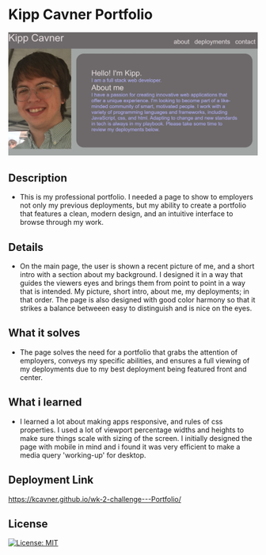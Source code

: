 # Kipp Cavner Portfolio
<img src=".\assets\portfolio.JPG" alt="screenshot of deployment">



## Description
- This is my professional portfolio. I needed a page to show to employers not only my previous deployments, but my ability to create a portfolio that features a clean, modern design, and an intuitive interface to browse through my work. 

## Details
- On the main page, the user is shown a recent picture of me, and a short intro with a section about my background. I designed it in a way that guides the viewers eyes and brings them from point to point in a way that is intended. My picture, short intro, about me, my deployments; in that order. The page is also designed with good color harmony so that it strikes a balance betweeen easy to distinguish and is nice on the eyes. 

## What it solves
- The page solves the need for a portfolio that grabs the attention of employers, conveys my specific abilities, and ensures a full viewing of my deployments due to my best deployment being featured front and center.

## What i learned
- I learned a lot about making apps responsive, and rules of css properties. I used a lot of viewport percentage widths and heights to make sure things scale with sizing of the screen. I initially designed the page with mobile in mind and i found it was very efficient to make a media query 'working-up' for desktop.

## Deployment Link
https://kcavner.github.io/wk-2-challenge---Portfolio/

## License

[![License: MIT](https://img.shields.io/badge/License-MIT-yellow.svg)](https://opensource.org/licenses/MIT)